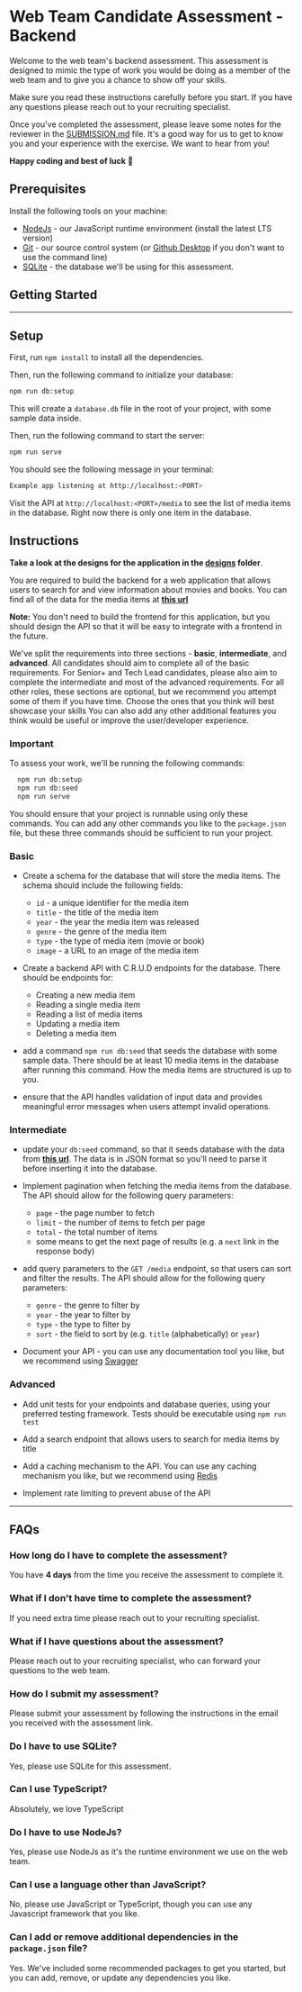 # Web Team Candidate Assessment - Backend

Welcome to the web team's backend assessment. This assessment is designed to mimic the type of work you would be doing as a member of the web team and to give you a chance to show off your skills.

Make sure you read these instructions carefully before you start. If you have any questions please reach out to your recruiting specialist.

Once you've completed the assessment, please leave some notes for the reviewer in the [SUBMISSION.md](SUBMISSION.md) file. It's a good way for us to get to know you and your experience with the exercise. We want to hear from you!

**Happy coding and best of luck** 🎉

## Prerequisites

Install the following tools on your machine:

- [NodeJs][node] - our JavaScript runtime environment (install the latest LTS version)
- [Git][git] - our source control system (or [Github Desktop][github-desktop] if you don't want to use the command line)
- [SQLite][sqllite] - the database we'll be using for this assessment.

## Getting Started

---

## Setup

First, run `npm install` to install all the dependencies.

Then, run the following command to initialize your database:

```bash
npm run db:setup
```

This will create a `database.db` file in the root of your project, with some sample data inside.

Then, run the following command to start the server:

```bash
npm run serve
```

You should see the following message in your terminal:

```bash
Example app listening at http://localhost:<PORT>
```

Visit the API at `http://localhost:<PORT>/media` to see the list of media items in the database. Right now there is only one item in the database.

## Instructions

**Take a look at the designs for the application in the [designs][designs] folder**.

You are required to build the backend for a web application that allows users to search for and view information about movies and books. You can find all of the data for the media items at **[this url][data]**

**Note:** You don't need to build the frontend for this application, but you should design the API so that it will be easy to integrate with a frontend in the future.

We've split the requirements into three sections - **basic**, **intermediate**, and **advanced**.
All candidates should aim to complete all of the basic requirements. For Senior+ and Tech Lead candidates,
please also aim to complete the intermediate and most of the advanced requirements.
For all other roles, these sections are optional, but we recommend you attempt some of them if you have time.
Choose the ones that you think will best showcase your skills
You can also add any other additional features you think would be useful or improve the user/developer experience.

### Important

To assess your work, we'll be running the following commands:

```bash
  npm run db:setup
  npm run db:seed
  npm run serve
```

You should ensure that your project is runnable using only these commands. You can add any other commands you like to the `package.json` file, but these three commands should be sufficient to run your project.

### Basic

- Create a schema for the database that will store the media items. The schema should include the following fields:
  - `id` - a unique identifier for the media item
  - `title` - the title of the media item
  - `year` - the year the media item was released
  - `genre` - the genre of the media item
  - `type` - the type of media item (movie or book)
  - `image` - a URL to an image of the media item

- Create a backend API with C.R.U.D endpoints for the database. There should be endpoints for:
  - Creating a new media item
  - Reading a single media item
  - Reading a list of media items
  - Updating a media item
  - Deleting a media item

- add a command `npm run db:seed` that seeds the database with some sample data. There should be at least 10 media items in the database after running this command. How the media items are structured is up to you.

- ensure that the API handles validation of input data and provides meaningful error messages when users attempt invalid operations.

### Intermediate

- update your `db:seed` command, so that it seeds database with the data from **[this url][data]**. The data is in JSON format so you'll need to parse it before inserting it into the database.

- Implement pagination when fetching the media items from the database. The API should allow for the following query parameters:
  - `page` - the page number to fetch
  - `limit` - the number of items to fetch per page
  - `total` - the total number of items
  - some means to get the next page of results (e.g. a `next` link in the response body)

- add query parameters to the `GET /media` endpoint, so that users can sort and filter the results. The API should allow for the following query parameters:
  - `genre` - the genre to filter by
  - `year` - the year to filter by
  - `type` - the type to filter by
  - `sort` - the field to sort by (e.g. `title` (alphabetically) or `year`)

- Document your API - you can use any documentation tool you like, but we recommend using [Swagger](https://swagger.io/)

### Advanced

- Add unit tests for your endpoints and database queries, using your preferred testing framework. Tests should be executable using `npm run test`

- Add a search endpoint that allows users to search for media items by title

- Add a caching mechanism to the API. You can use any caching mechanism you like, but we recommend using [Redis](https://redis.io/)

- Implement rate limiting to prevent abuse of the API

---

## FAQs

### How long do I have to complete the assessment?

You have **4 days** from the time you receive the assessment to complete it.

### What if I don't have time to complete the assessment?

If you need extra time please reach out to your recruiting specialist.

### What if I have questions about the assessment?

Please reach out to your recruiting specialist, who can forward your questions to the web team.

### How do I submit my assessment?

Please submit your assessment by following the instructions in the email you received with the assessment link.

### Do I have to use SQLite?

Yes, please use SQLite for this assessment.

### Can I use TypeScript?

Absolutely, we love TypeScript

### Do I have to use NodeJs?

Yes, please use NodeJs as it's the runtime environment we use on the web team.

### Can I use a language other than JavaScript?

No, please use JavaScript or TypeScript, though you can use any Javascript framework that you like.

### Can I add or remove additional dependencies in the `package.json` file?

Yes. We've included some recommended packages to get you started, but you can add, remove, or update any dependencies you like.

<!-- links -->
[node]: https://nodejs.org/en/download
[git]: https://git-scm.com/downloads
[github-desktop]: https://desktop.github.com/
[sqllite]: https://www.sqlite.org/download.html
[designs]: ../designs/
[data]: https://drive.google.com/file/d/1c7MKP-vr3r_64aiW7TAM2VxKRP7jK-4I/view?usp=sharing
